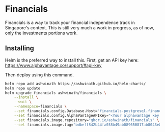 # Financials

Financials is a way to track your financial independence track in Singapore's context. This is still very much a work in progress, as of now, only the investments portions work.

## Installing

Helm is the preferred way to install this. First, get an API key here: https://www.alphavantage.co/support/#api-key

Then deploy using this command.

```bash
helm repo add ashwinath https://ashwinath.github.io/helm-charts/
helm repo update
helm upgrade financials ashwinath/financials \
    --install \
    --wait \
    --namespace=financials \
    --set financials.config.Database.Host="financials-postgresql.financials.svc.cluster.local" \
    --set financials.config.AlphaVantageAPIKey="<Your alphavantage key here>" \
    --set financials.image.repository="ghcr.io/ashwinath/financials" \
    --set financials.image.tag="bdbeff842b44fa038b49ab089650817ab8043e8d" 
